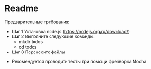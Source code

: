 # Readme
Предварительные требования:
- Шаг 1 
  Установка node.js (https://nodejs.org/ru/download/)
- Шаг 2
  Выполните следующие команды:
  - mkdir todos
  - cd todos
- Шаг 3
  Перенесите файлы
  
* Рекомендуется проводить тесты при помощи фрейворка Mocha
